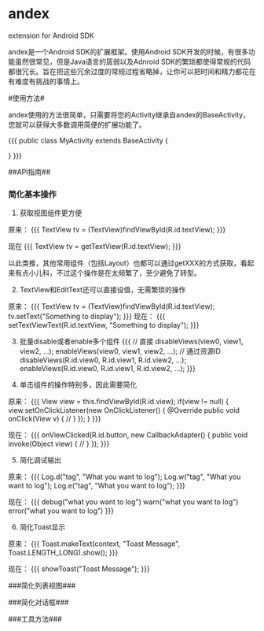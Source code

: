 andex
=====

extension for Android SDK



andex是一个Android SDK的扩展框架。使用Android SDK开发的时候，有很多功能虽然很常见，但是Java语言的孱弱以及Adnroid SDK的繁琐都使得常规的代码都很冗长。旨在把这些冗余过度的常规过程省略掉，让你可以把时间和精力都花在有难度有挑战的事情上。

#使用方法#

andex使用的方法很简单，只需要将您的Activity继承自andex的BaseActivity，您就可以获得大多数调用简便的扩展功能了。

{{{
public class MyActivity extends BaseActivity {

}
}}}


##API指南##

### 简化基本操作 ###

1. 获取视图组件更方便

原来：
{{{
TextView tv = (TextView)findViewById(R.id.textView);
}}}

现在
{{{
TextView tv = getTextView(R.id.textView);
}}}

以此类推，其他常用组件（包括Layout）也都可以通过getXXX的方式获取，看起来有点小儿科，不过这个操作是在太频繁了，至少避免了转型。



2. TextView和EditText还可以直接设值，无需繁琐的操作

原来：
{{{
TextView tv = (TextView)findViewById(R.id.textView);
tv.setText("Something to display");
}}}
现在：
{{{
setTextViewText(R.id.textView, "Something to display");
}}}


3. 批量disable或者enable多个组件
{{{
// 直接
disableViews(view0, view1, view2, ...);
enableViews(view0, view1, view2, ...);
// 通过资源ID
disableViews(R.id.view0, R.id.view1, R.id.view2, ...);
enableViews(R.id.view0, R.id.view1, R.id.view2, ...);
}}}


4. 单击组件的操作特别多，因此需要简化

原来：
{{{
  View view = this.findViewById(R.id.view);
  if(view != null) {
    view.setOnClickListener(new OnClickListener() {
      @Override
      public void onClick(View v) {
        // 
      }
    });
  }
}}}

现在：
{{{
  onViewClicked(R.id.button, new CallbackAdapter() {
    public void invoke(Object view) {
      //
    }
  });
}}}


5. 简化调试输出

原来：
{{{
Log.d("tag", "What you want to log");
Log.w("tag", "What you want to log");
Log.e("tag", "What you want to log");
}}}

现在：
{{{
debug("what you want to log")
warn("what you want to log")
error("what you want to log")
}}}

6. 简化Toast显示

原来：
{{{
Toast.makeText(context, "Toast Message", Toast.LENGTH_LONG).show();
}}}

现在：
{{{
showToast("Toast Message");
}}}

###简化列表视图###

###简化对话框###

###工具方法###
